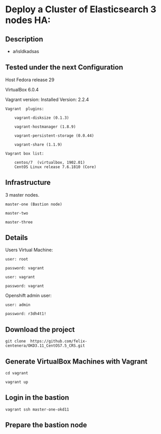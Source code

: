 Deploy a Cluster of Elasticsearch 3 nodes HA:
============================================


Description
--------------------------------
* añsldkadsas


Tested under the next Configuration
--------------------------------
Host Fedora release 29

VirtualBox 6.0.4

Vagrant version: Installed Version: 2.2.4

    Vagrant  plugins:

        vagrant-disksize (0.1.3)

        vagrant-hostmanager (1.8.9)

        vagrant-persistent-storage (0.0.44)

        vagrant-share (1.1.9)

    Vagrant box list:

        centos/7  (virtualbox, 1902.01)
        CentOS Linux release 7.6.1810 (Core)

Infrastructure
--------------------------------
3 master nodes.

    master-one (Bastion node)

    master-two

    master-three


Details
--------
Users Virtual Machine:

    user: root

    password: vagrant

    user: vagrant

    password: vagrant

Openshift admin user:

    user: admin

    password: r3dh4t1!


Download the project
-----------------------------------------
```
git clone  https://github.com/felix-centenera/OKD3.11_CentOS7.5_CRS.git
```
Generate VirtualBox Machines with Vagrant
-----------------------------------------
```
cd vagrant

vagrant up
```
Login in the bastion
-----------------------------------------
```
vagrant ssh master-one-okd11
```
Prepare the bastion node
-----------------------------------------






